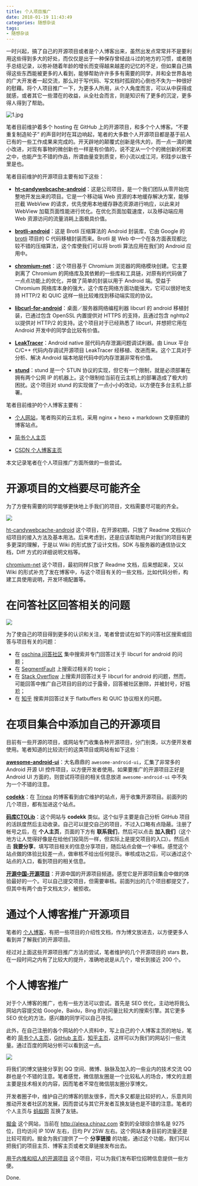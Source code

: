 ```yaml
---
title: 个人项目推广
date: 2018-01-19 11:43:49
categories: 随想杂谈
tags:
- 随想杂谈
---
```


一时兴起，搞了自己的开源项目或者是个人博客出来，虽然出发点常常并不是要利用这些得到多大的好处，而仅仅是出于一种保存曾经战斗过的地方的习惯，或者随手总结记录，以弥补随着年龄的增长而变得越来越差的记忆的不足，但如果自己搞得这些东西能被更多的人看到，能够帮助许许多多有需要的同学，并和全世界各地的广大开发者一起交流，那么对于写代码、写文档时孤寂的心倒也不失为一种很好的慰藉。将个人项目推广一下，为更多人所用，从个人角度而言，可以从中获得成就感，或者其它一些潜在的收益，从全社会而言，则是知识有了更多的沉淀，更多得人得到了帮助。
<!--more-->

![1.jpg](https://www.wolfcstech.com/images/1315506-15a25944cec8ed71.jpg)


笔者目前维护着多个 hosting 在 GitHub 上的开源项目，和多个个人博客。“不要重复制造轮子” 的声音时时在耳边响起，笔者的大多数个人开源项目都是基于前人已有的一些工作成果来完成的。开天辟地的颠覆式创新是伟大的，而一点一滴的微小改进，对现有事物的微创新也一样是有价值的，说不定从一个个的微创新的积累之中，也能产生不错的作品，所谓由量变到质变，积小流以成江河，积跬步以致千里是也。

笔者目前维护的开源项目主要有如下这些：

* **[ht-candywebcache-android](https://github.com/NEYouFan/ht-candywebcache-android)**：这是公司项目，是一个我们团队从零开始完整地开发出来的项目。它是一个移动端 Web 资源的本地缓存解决方案，能够拦截 WebView 的请求，优先使用本地缓存静态资源进行响应，以此来对 WebView 加载页面性能进行优化。在优化页面加载速度，以及移动端应用 Web 资源访问的流量消耗上面极具价值。

* **[brotli-android](https://github.com/NEYouFan/brotli-android)**：这是 Brotli 压缩算法的 Android 封装库，它由 Google 的 [brotli](https://github.com/google/brotli) 项目的 C 代码移植封装而来。Brotli 是 Web 中一个在各方面表现都比较不错的压缩算法，这个库使我们可以将 brotli 算法应用在我们的 Android 应用中。

* **[chromium-net](https://github.com/hanpfei/chromium-net)**：这个项目基于 Chromium 浏览器的网络模块创建。它主要剥离了 Chromium 的网络库及其依赖的一些库和工具链，对原有的代码做了一点点功能上的优化，并做了简单的封装以用于 Android 端。受益于 Chromium 网络库本身的强大，这个库在网络方面功能强大，它可以很好地支持 HTTP/2 和 QUIC 这样一些比较难找到移动端实现的协议。

* **[libcurl-for-android](https://github.com/hanpfei/libcurl-for-android)**：桌面／服务器网络编程利器 libcurl 的 android 移植封装，已通过包含 OpenSSL 内置提供对 HTTPS 的支持，且通过包含 nghttp2 以提供对 HTTP/2 的支持。这个项目对于已经熟悉了 libcurl，并想把它用在 Android 开发中的同学会比较有价值。

* **[LeakTracer](https://github.com/hanpfei/LeakTracer)**：Android native 层代码内存泄漏问题调试利器。由 Linux 平台 C/C++ 代码内存调试开源项目 LeakTracer 经移植、改进而来。这个工具对于分析、解决 Android 端本地层代码中的内存泄漏非常有价值。

* **[stund](https://github.com/hanpfei/stund)**：stund 是一个 STUN 协议的实现，但它有一个限制，就是必须部署在拥有两个公网 IP 的机器上。这个限制给当前在云主机上的部署造成了极大的困扰。这个项目对 stund 的实现做了一点小小的改动，以方便在多台主机上部署。

笔者目前维护的个人博客主要有：

 * [个人网站](https://www.wolfcstech.com/)，笔者购买的云主机，采用 nginx + hexo + markdown 文章搭建的博客站点。

 * [简书个人主页](https://www.jianshu.com/u/1109fa43aaf6)

 * [CSDN 个人博客主页](http://blog.csdn.net/tq08g2z)

本文记录笔者在个人项目推广方面所做的一些尝试。

# 开源项目的文档要尽可能齐全
为了方便有需要的同学能够更快地上手我们的项目，文档需要尽可能的齐全。

![](https://www.wolfcstech.com/images/1315506-cb07f7d769b83e0a.jpg)

[ht-candywebcache-android](https://github.com/NEYouFan/ht-candywebcache-android) 这个项目，在开源初期，只放了 Readme 文档以介绍项目的接入方法及基本用法。后来考虑到，还是应该帮助用户对我们的项目有更多更深的理解，于是以 Wiki 的形式放了设计文档，SDK 与服务器的通信协议文档，Diff 方式的详细说明文档等。

[chromium-net](https://github.com/hanpfei/chromium-net) 这个项目，最初同样只放了 Readme 文档，后来想起来，又以 Wiki 的形式补充了发在博客中，与这个项目有关的一些文档，比如代码分析，构建工具使用说明，开发环境配置等。

# 在问答社区回答相关的问题

![](https://www.wolfcstech.com/images/1315506-1f2a78658299259e.jpg)

为了使自己的项目得到更多的认识和关注，笔者曾尝试在如下的问答社区搜索或回答与项目有关的问题：
 * 在 [oschina 问答社区](https://www.oschina.net/question) 集中搜索并专门回答过关于 libcurl for android 的问题；
 * 在 [SegmentFault](https://segmentfault.com/) 上搜索过相关的 topic；
 * 在 [Stack Overflow](https://stackoverflow.com/) 上搜索并回答过关于 libcurl for android 的问题，然而，可能回答中推广自己项目的目的过于露骨，回答被社区删除，并被封号，好尴尬；
 * 在 [知乎](http://www.zhihu.com/) 搜索并回答过关于 flatbuffers 和 QUIC 协议相关的问题。

# 在项目集合中添加自己的开源项目

目前有一些开源的项目，或网站专门收集各种开源项目，分门别类，以方便开发者使用。笔者知道的比较流行的这类项目或网站有如下这些：

**[awesome-android-ui](https://github.com/wasabeef/awesome-android-ui)**：大名鼎鼎的 `awesome-android-ui`，汇集了非常多的 Android 开源 UI 控件项目，以方便开发者使用。如果要推广的开源项目正好是 Android UI 方面的，则尝试将项目的相关信息放进 `awesome-android-ui` 中不失为一个不错的注意。

**[codekk](http://p.codekk.com/)**：在 [Trinea](http://www.trinea.cn/dev-tools/development-tools/features-and-versions/) 的博客看到由它维护的站点，用于收集开源项目。前面列的几个项目，都有加进这个站点。

**[码库CTOLib](http://www.ctolib.com/)**：这个网站与 **codekk** 类似。这个似乎主要是自己分析 GitHub 项目的活跃度然后主动收录。自己可以提交自己的项目，不过入口略有点隐蔽。注册了帐号之后，在 **个人主页**，页面的下方有 **联系我们**，然后可以点击 **加入我们**（这个地方让人觉得好像是在给他们投简历一样，但实际上是提交项目的入口）。然后点击 **我要分享**，填写项目相关的信息分享项目，随后站点会做一个审核。感觉这个站点做的体验比较差一点，做审核不给出任何提示。审核成功之后，可以通过这个站点的入口，看到项目的相关信息。

**[开源中国-开源项目](https://www.oschina.net/project/zh)**：开源中国的开源项目频道。感觉它是开源项目集合中做的体验最好的一个。可以自己提交项目，但需要审核。前面列出的几个项目都提交了，但其中有两个由于文档太少，被拒收。

# 通过个人博客推广开源项目

笔者的 [个人博客](https://www.wolfcstech.com/)，有把一些项目的介绍性文档，作为博文放进去，以方便更多人看到并了解我们的开源项目。

经过对上面这些开源项目推广方法的尝试，笔者维护的几个开源项目的 stars 数，在一段时间之内有了比较大的提升，准确地说是从几个，增长到接近 200 个。

# 个人博客推广

对于个人博客的推广，也有一些方法可以尝试。首先是 SEO 优化，主动地将我么网站内容提交给 Google，Baidu，Bing 的访问量比较大的搜索引擎。其它更多 SEO 优化的方法，感兴趣的同学可以自己寻找。

此外，在自己注册的各个网站的个人资料中，写上自己的个人博客主页的地址，笔者的 [简书个人主页](https://www.jianshu.com/u/1109fa43aaf6)，[GitHub 主页](https://github.com/hanpfei)，[知乎主页](https://www.zhihu.com/people/han-peng-fei-49/activities)，这样可以为我们的网站引一些流量。通过百度的网站分析可以看到这一点。

![](https://www.wolfcstech.com/images/1315506-80eeaaf985c80052.png)

将我们的博文链接分享到 QQ 空间、微博、脉脉及加入的一些业内的技术交流 QQ 群也是个不错的注意。笔者感觉，微信朋友圈是一个比较私人的场合，博文的主题主要是技术相关的内容，因而笔者不常在微信朋友圈分享博文。

开发者圈子中，维护自己的博客的朋友很多，而大多又都是比较好的人，乐意共同推动开发者社区的发展，因而尝试与其它开发者互换友链也是不错的注意。笔者的个人主页与 [蚂蚁网](http://www.vants.org/) 互换了友链。

[掘金](https://juejin.im/timeline) 这个网站，当前在 http://alexa.chinaz.com 查到的全球综合排名是 9275 位，日均访问 IP 10W 左右，日均 PV 25W 左右。这个网站本身目前的流量还是比较可观的。掘金为我们提供了一个 **分享链接** 的功能，通过这个功能，我们可以把我们的项目主页、博客主页或者文章链接发布出去。

[用于内推和招人的开源项目](http://b.codekk.com/detail/Trinea/%E7%94%A8%E4%BA%8E%E5%86%85%E6%8E%A8%E5%92%8C%E6%8B%9B%E4%BA%BA%E7%9A%84%E5%BC%80%E6%BA%90%E9%A1%B9%E7%9B%AE) 这个项目，可以为我们发布职位招聘信息提供一些方便。

Done.
